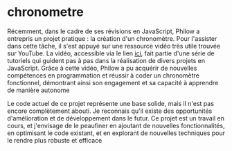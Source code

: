 # chronometre

Récemment, dans le cadre de ses révisions en JavaScript, Philow a entrepris un projet pratique : la création d'un chronomètre. Pour l'assister dans cette tâche, il s'est appuyé sur une ressource vidéo très utile trouvée sur YouTube. La vidéo, accessible via le lien [ici](https://www.youtube.com/watch?v=hNwGsyjfTL4&list=PLuMW20nBgcbpUuBu8DUMvBN3rXtHDHGGz&index=1&pp=iAQB), fait partie d'une série de tutoriels qui guident pas à pas dans la réalisation de divers projets en JavaScript. Grâce à cette vidéo, Philow a pu acquérir de nouvelles compétences en programmation et réussir à coder un chronomètre fonctionnel, démontrant ainsi son engagement et sa capacité à apprendre de manière autonome

Le code actuel de ce projet représente une base solide, mais il n'est pas encore complètement abouti. Je reconnais qu'il existe des opportunités d'amélioration et de développement dans le futur. Ce projet est un travail en cours, et j'envisage de le peaufiner en ajoutant de nouvelles fonctionnalités, en optimisant le code existant, et en explorant de nouvelles techniques pour le rendre plus robuste et efficace
